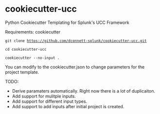 # cookiecutter-ucc
Python Cookiecutter Templating for Splunk's UCC Framework

Requirements: cookiecutter

<code>git clone https://github.com/dconnett-splunk/cookiecutter-ucc.git</code>

<code>cd cookiecutter-ucc</code>

<code>cookiecutter --no-input .</code>


You can modify to the cookiecutter.json to change parameters for the project template.

TODO:
* Derive paramaters automatically. Right now there is a lot of duplicaiton.
* Add support for mulitple inputs.
* Add support for different input types.
* Add support to add inputs after initial project is created.

